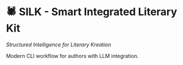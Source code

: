 # 🕷️ SILK - Smart Integrated Literary Kit
*Structured Intelligence for Literary Kreation*

Modern CLI workflow for authors with LLM integration.
